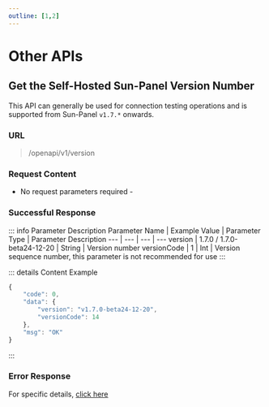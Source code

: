 ```yaml
---
outline: [1,2]
---
```


# Other APIs

## Get the Self-Hosted Sun-Panel Version Number
This API can generally be used for connection testing operations and is supported from Sun-Panel `v1.7.*` onwards.

### URL
> /openapi/v1/version

### Request Content

- No request parameters required -

### Successful Response

::: info Parameter Description
Parameter Name | Example Value | Parameter Type | Parameter Description
--- | --- | --- | ---
version | 1.7.0 / 1.7.0-beta24-12-20 | String | Version number
versionCode | 1 | Int | Version sequence number, this parameter is not recommended for use
:::


::: details Content Example
```javascript
{
	"code": 0,
	"data": {
		"version": "v1.7.0-beta24-12-20",
		"versionCode": 14
	},
	"msg": "OK"
}
```
:::

### Error Response

For specific details, [click here](./#response)
